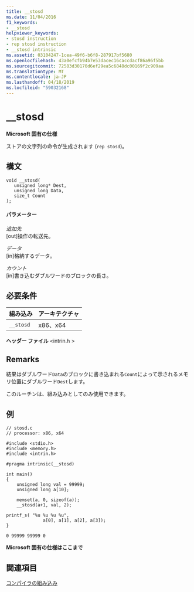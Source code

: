 ```yaml
---
title: __stosd
ms.date: 11/04/2016
f1_keywords:
- __stosd
helpviewer_keywords:
- stosd instruction
- rep stosd instruction
- __stosd intrinsic
ms.assetid: 03104247-1cea-49f6-b6f8-287917bf5680
ms.openlocfilehash: 43a0efcfb94b7e53dacec16caccdacf86a96f5bb
ms.sourcegitcommit: 72583d30170d6ef29ea5c6848dc00169f2c909aa
ms.translationtype: MT
ms.contentlocale: ja-JP
ms.lasthandoff: 04/18/2019
ms.locfileid: "59032168"
---
```

# <a name="stosd"></a>__stosd

**Microsoft 固有の仕様**

ストアの文字列の命令が生成されます (`rep stosd`)。

## <a name="syntax"></a>構文

```
void __stosd(
   unsigned long* Dest,
   unsigned long Data,
   size_t Count
);
```

#### <a name="parameters"></a>パラメーター

*追加先*<br/>
[out]操作の転送先。

*データ*<br/>
[in]格納するデータ。

*カウント*<br/>
[in]書き込むダブルワードのブロックの長さ。

## <a name="requirements"></a>必要条件

|組み込み|アーキテクチャ|
|---------------|------------------|
|`__stosd`|x86、x64|

**ヘッダー ファイル** \<intrin.h >

## <a name="remarks"></a>Remarks

結果はダブルワード`Data`のブロックに書き込まれる`Count`によって示されるメモリ位置にダブルワード`Dest`します。

このルーチンは、組み込みとしてのみ使用できます。

## <a name="example"></a>例

```
// stosd.c
// processor: x86, x64

#include <stdio.h>
#include <memory.h>
#include <intrin.h>

#pragma intrinsic(__stosd)

int main()
{
    unsigned long val = 99999;
    unsigned long a[10];

    memset(a, 0, sizeof(a));
    __stosd(a+1, val, 2);

printf_s( "%u %u %u %u",
              a[0], a[1], a[2], a[3]);
}
```

```Output
0 99999 99999 0
```

**Microsoft 固有の仕様はここまで**

## <a name="see-also"></a>関連項目

[コンパイラの組み込み](../intrinsics/compiler-intrinsics.md)